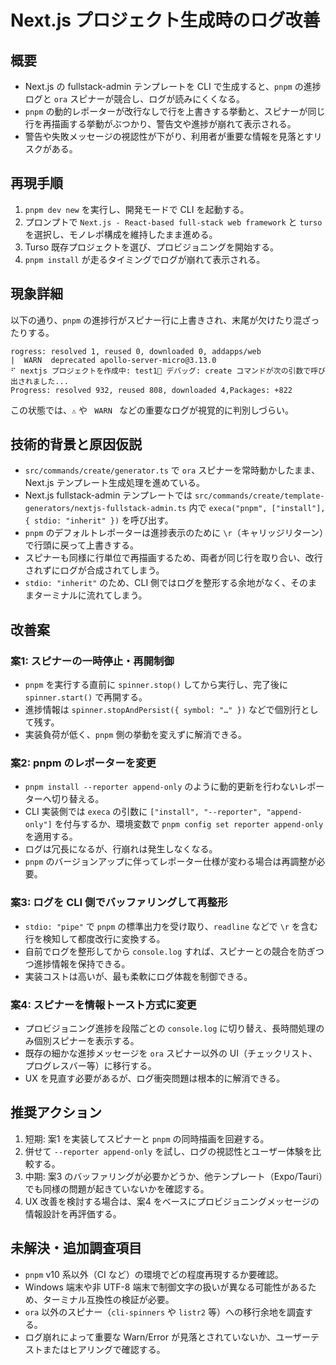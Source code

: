 # Next.js プロジェクト生成時のログ改善

## 概要

- Next.js の fullstack-admin テンプレートを CLI で生成すると、`pnpm` の進捗ログと `ora` スピナーが競合し、ログが読みにくくなる。
- `pnpm` の動的レポーターが改行なしで行を上書きする挙動と、スピナーが同じ行を再描画する挙動がぶつかり、警告文や進捗が崩れて表示される。
- 警告や失敗メッセージの視認性が下がり、利用者が重要な情報を見落とすリスクがある。

## 再現手順

1. `pnpm dev new` を実行し、開発モードで CLI を起動する。
2. プロンプトで `Next.js - React-based full-stack web framework` と `turso` を選択し、モノレポ構成を維持したまま進める。
3. Turso 既存プロジェクトを選び、プロビジョニングを開始する。
4. `pnpm install` が走るタイミングでログが崩れて表示される。

## 現象詳細

以下の通り、`pnpm` の進捗行がスピナー行に上書きされ、末尾が欠けたり混ざったりする。

```
rogress: resolved 1, reused 0, downloaded 0, addapps/web                                 |  WARN  deprecated apollo-server-micro@3.13.0
⠋ nextjs プロジェクトを作成中: test1🐛 デバッグ: create コマンドが次の引数で呼び出されました...
Progress: resolved 932, reused 808, downloaded 4,Packages: +822
```

この状態では、`⚠️` や ` WARN ` などの重要なログが視覚的に判別しづらい。

## 技術的背景と原因仮説

- `src/commands/create/generator.ts` で `ora` スピナーを常時動かしたまま、Next.js テンプレート生成処理を進めている。
- Next.js fullstack-admin テンプレートでは `src/commands/create/template-generators/nextjs-fullstack-admin.ts` 内で `execa("pnpm", ["install"], { stdio: "inherit" })` を呼び出す。
- `pnpm` のデフォルトレポーターは進捗表示のために `\r`（キャリッジリターン）で行頭に戻って上書きする。
- スピナーも同様に行単位で再描画するため、両者が同じ行を取り合い、改行されずにログが合成されてしまう。
- `stdio: "inherit"` のため、CLI 側ではログを整形する余地がなく、そのままターミナルに流れてしまう。

## 改善案

### 案1: スピナーの一時停止・再開制御

- `pnpm` を実行する直前に `spinner.stop()` してから実行し、完了後に `spinner.start()` で再開する。
- 進捗情報は `spinner.stopAndPersist({ symbol: "…" })` などで個別行として残す。
- 実装負荷が低く、`pnpm` 側の挙動を変えずに解消できる。

### 案2: pnpm のレポーターを変更

- `pnpm install --reporter append-only` のように動的更新を行わないレポーターへ切り替える。
- CLI 実装側では `execa` の引数に `["install", "--reporter", "append-only"]` を付与するか、環境変数で `pnpm config set reporter append-only` を適用する。
- ログは冗長になるが、行崩れは発生しなくなる。
- `pnpm` のバージョンアップに伴ってレポーター仕様が変わる場合は再調整が必要。

### 案3: ログを CLI 側でバッファリングして再整形

- `stdio: "pipe"` で `pnpm` の標準出力を受け取り、`readline` などで `\r` を含む行を検知して都度改行に変換する。
- 自前でログを整形してから `console.log` すれば、スピナーとの競合を防ぎつつ進捗情報を保持できる。
- 実装コストは高いが、最も柔軟にログ体裁を制御できる。

### 案4: スピナーを情報トースト方式に変更

- プロビジョニング進捗を段階ごとの `console.log` に切り替え、長時間処理のみ個別スピナーを表示する。
- 既存の細かな進捗メッセージを `ora` スピナー以外の UI（チェックリスト、プログレスバー等）に移行する。
- UX を見直す必要があるが、ログ衝突問題は根本的に解消できる。

## 推奨アクション

1. 短期: 案1 を実装してスピナーと `pnpm` の同時描画を回避する。
2. 併せて `--reporter append-only` を試し、ログの視認性とユーザー体験を比較する。
3. 中期: 案3 のバッファリングが必要かどうか、他テンプレート（Expo/Tauri）でも同様の問題が起きていないかを確認する。
4. UX 改善を検討する場合は、案4 をベースにプロビジョニングメッセージの情報設計を再評価する。

## 未解決・追加調査項目

- `pnpm` v10 系以外（CI など）の環境でどの程度再現するか要確認。
- Windows 端末や非 UTF-8 端末で制御文字の扱いが異なる可能性があるため、ターミナル互換性の検証が必要。
- `ora` 以外のスピナー（`cli-spinners` や `listr2` 等）への移行余地を調査する。
- ログ崩れによって重要な Warn/Error が見落とされていないか、ユーザーテストまたはヒアリングで確認する。
